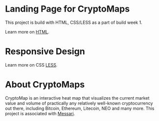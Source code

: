 # Landing Page for CryptoMaps
This project is build with HTML, CSS/LESS as a part of build week 1. 

Learn more on [HTML](https://developer.mozilla.org/en-US/docs/Web/HTML).

# Responsive Design
Learn more on CSS [LESS](http://lesscss.org/).

# About CryptoMaps
CryptoMap is an interactive heat map that visualizes the current market value and volume of practically any relatively well-known cryptocurrency out there, including Bitcoin, Ethereum, Litecoin, NEO and many more.
This project is associated with [Messari](https://messari.io/).

